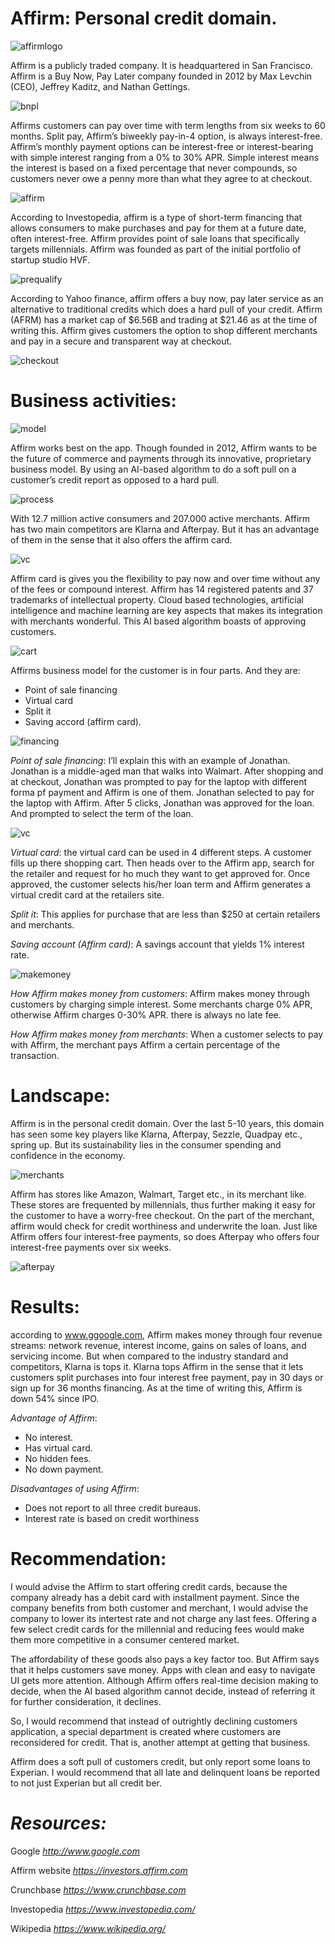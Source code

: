 # Affirm: Personal credit domain.


![affirmlogo](Images/affirm%20main.png)

Affirm is a publicly traded company. It is headquartered in San Francisco.  Affirm is a Buy Now, Pay Later company founded in 2012 by Max Levchin (CEO), Jeffrey Kaditz, and Nathan Gettings. 

![bnpl](Images/Affirm2.jpeg)

Affirms customers can pay over time with term lengths from six weeks to 60 months. Split pay, Affirm’s biweekly pay-in-4 option, is always interest-free. Affirm’s monthly payment options can be interest-free or interest-bearing with simple interest ranging from a 0% to 30% APR. Simple interest means the interest is based on a fixed percentage that never compounds, so customers never owe a penny more than what they agree to at checkout. 

![affirm](Images/affirm1.png)

According to Investopedia, affirm is a type of short-term financing that allows consumers to make purchases and pay for them at a future date, often interest-free. Affirm provides point of sale loans that specifically targets millennials. Affirm was founded as part of the initial portfolio of startup studio HVF. 

![prequalify](Images/prequalify.png)


According to Yahoo finance, affirm offers a buy now, pay later service as an alternative to traditional credits which does a hard pull of your credit. Affirm (AFRM) has a market cap of $6.56B and trading at $21.46 as at the time of writing this. Affirm gives customers the option to shop different merchants and pay in a secure and transparent way at checkout. 

![checkout](Images/checkout%20system.jpeg)

# Business activities:

![model](Images/affirm-business-model.png)

Affirm works best on the app. Though founded in 2012, Affirm wants to be the future of commerce and payments through its innovative, proprietary business model. By using an AI-based algorithm to do a soft pull on a customer’s credit report as opposed to a hard pull.

![process](Images/the%20process.png)

With 12.7 million active consumers and 207.000 active merchants. Affirm has two main competitors are Klarna and Afterpay. But it has an advantage of them in the sense that it also offers the affirm card. 

![vc](Images/virtualcard.png)

Affirm card is gives you the flexibility to pay now and over time without any of the fees or compound interest. Affirm has 14 registered patents and 37 trademarks of intellectual property. Cloud based technologies, artificial intelligence and machine learning are key aspects that makes its integration with merchants wonderful. This AI based algorithm boasts of approving customers.

![cart](Images/cart.png)

Affirms business model for the customer is in four parts. And they are:
-	Point of sale financing
-	Virtual card
-	Split it
-	Saving accord (affirm card).

![financing](Images/Affirm%20financing.png)

*Point of sale financing*: I’ll explain this with an example of Jonathan. Jonathan is a middle-aged man that walks into Walmart. After shopping and at checkout, Jonathan was prompted to pay for the laptop with different forma pf payment and Affirm is one of them. Jonathan selected to pay for the laptop with Affirm. After 5 clicks, Jonathan was approved for the loan. And prompted to select the term of the loan.


![vc](Images/Buy%20now%20pay%20later.png)

*Virtual card*: the virtual card can be used in 4 different steps. A customer fills up there shopping cart. Then heads over to the Affirm app, search for the retailer and request for ho much they want to get approved for. Once approved, the customer selects his/her loan term and Affirm generates a virtual credit card at the retailers site. 

*Split it*: This applies for purchase that are less than $250 at certain retailers and merchants.

*Saving account (Affirm card)*: A savings account that yields 1% interest rate.


![makemoney](Images/make%20money.jpeg)

*How Affirm makes money from customers*: Affirm makes money through customers by charging simple interest. Some merchants charge 0% APR, otherwise Affirm charges 0-30% APR. there is always no late fee.

*How Affirm makes money from merchants*: When a customer selects to pay with Affirm, the merchant pays Affirm a certain percentage of the transaction.

# Landscape: 
Affirm is in the personal credit domain. Over the last 5-10 years, this domain has seen some key players like Klarna, Afterpay, Sezzle, Quadpay etc., spring up. But its sustainability lies in the consumer spending and confidence in the economy.

![merchants](Images/amazon%20and%20affirm.jpeg)

Affirm has stores like Amazon, Walmart, Target etc., in its merchant like. These stores are frequented by millennials, thus further making it easy for the customer to have a worry-free checkout. On the part of the merchant, affirm would check for credit worthiness and underwrite the loan. Just like Affirm offers four interest-free payments, so does Afterpay who offers four interest-free payments over six weeks.

![afterpay](Images/Affirm....%20start%20here.png)

# Results:
according to www.ggoogle.com, Affirm makes money through four revenue streams: network revenue, interest income, gains on sales of loans, and servicing income. But when compared to the industry standard and competitors, Klarna is tops it. Klarna tops Affirm in the sense that it lets customers split purchases into four interest free payment, pay in 30 days or sign up for 36 months financing. As at the time of writing this, Affirm is down 54% since IPO.

*Advantage of Affirm*:
-	No interest.
-	Has virtual card.
-	No hidden fees.
-	No down payment.

*Disadvantages of using Affirm*:
-	Does not report to all three credit bureaus.
-	Interest rate is based on credit worthiness

# Recommendation:
I would advise the Affirm to start offering credit cards, because the company already has a debit card with installment payment. Since the company benefits from both customer and merchant, I would advise the company to lower its intertest rate and not charge any last fees. Offering a few select credit cards for the millennial and reducing fees would make them more competitive in a consumer centered market. 

The affordability of these goods also pays a key factor too. But Affirm says that it helps customers save money. Apps with clean and easy to navigate UI gets more attention. Although Affirm offers real-time decision making to decide, when the AI based algorithm cannot decide, instead of referring it for further consideration, it declines. 

So, I would recommend that instead of outrightly declining customers application, a special department is created where customers are reconsidered for credit. That is, another attempt at getting that business. 

Affirm does a soft pull of customers credit, but only report some loans to Experian. I would recommend that all late and delinquent loans be reported to not just Experian but all credit ber.

# *Resources:*
Google *<http://www.google.com>*

Affirm website *<https://investors.affirm.com>*

Crunchbase *<https://www.crunchbase.com>*

Investopedia *<https://www.investopedia.com/>*

Wikipedia *<https://www.wikipedia.org/>*
